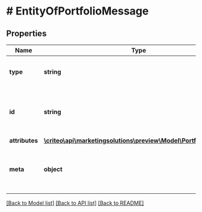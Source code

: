 # # EntityOfPortfolioMessage

## Properties

Name | Type | Description | Notes
------------ | ------------- | ------------- | -------------
**type** | **string** | A string containing the entity type | [optional]
**id** | **string** | A opaque string containing the unique Id of the entity | [optional]
**attributes** | [**\criteo\api\marketingsolutions\preview\Model\PortfolioMessage**](PortfolioMessage.md) |  | [optional]
**meta** | **object** | A meta object that contains application-specific metadata | [optional]

[[Back to Model list]](../../README.md#models) [[Back to API list]](../../README.md#endpoints) [[Back to README]](../../README.md)
